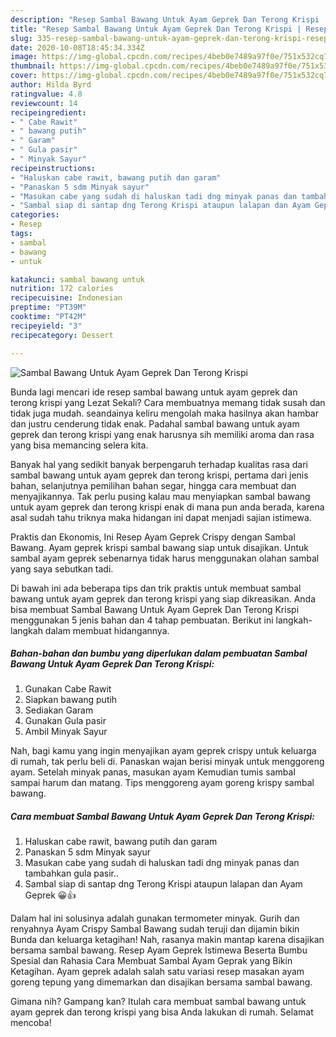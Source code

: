 ```yaml
---
description: "Resep Sambal Bawang Untuk Ayam Geprek Dan Terong Krispi | Resep Bumbu Sambal Bawang Untuk Ayam Geprek Dan Terong Krispi Yang Lezat"
title: "Resep Sambal Bawang Untuk Ayam Geprek Dan Terong Krispi | Resep Bumbu Sambal Bawang Untuk Ayam Geprek Dan Terong Krispi Yang Lezat"
slug: 335-resep-sambal-bawang-untuk-ayam-geprek-dan-terong-krispi-resep-bumbu-sambal-bawang-untuk-ayam-geprek-dan-terong-krispi-yang-lezat
date: 2020-10-08T18:45:34.334Z
image: https://img-global.cpcdn.com/recipes/4beb0e7489a97f0e/751x532cq70/sambal-bawang-untuk-ayam-geprek-dan-terong-krispi-foto-resep-utama.jpg
thumbnail: https://img-global.cpcdn.com/recipes/4beb0e7489a97f0e/751x532cq70/sambal-bawang-untuk-ayam-geprek-dan-terong-krispi-foto-resep-utama.jpg
cover: https://img-global.cpcdn.com/recipes/4beb0e7489a97f0e/751x532cq70/sambal-bawang-untuk-ayam-geprek-dan-terong-krispi-foto-resep-utama.jpg
author: Hilda Byrd
ratingvalue: 4.8
reviewcount: 14
recipeingredient:
- " Cabe Rawit"
- " bawang putih"
- " Garam"
- " Gula pasir"
- " Minyak Sayur"
recipeinstructions:
- "Haluskan cabe rawit, bawang putih dan garam"
- "Panaskan 5 sdm Minyak sayur"
- "Masukan cabe yang sudah di haluskan tadi dng minyak panas dan tambahkan gula pasir.."
- "Sambal siap di santap dng Terong Krispi ataupun lalapan dan Ayam Geprek 😀👍"
categories:
- Resep
tags:
- sambal
- bawang
- untuk

katakunci: sambal bawang untuk 
nutrition: 172 calories
recipecuisine: Indonesian
preptime: "PT39M"
cooktime: "PT42M"
recipeyield: "3"
recipecategory: Dessert

---
```



![Sambal Bawang Untuk Ayam Geprek Dan Terong Krispi](https://img-global.cpcdn.com/recipes/4beb0e7489a97f0e/751x532cq70/sambal-bawang-untuk-ayam-geprek-dan-terong-krispi-foto-resep-utama.jpg)

Bunda lagi mencari ide resep sambal bawang untuk ayam geprek dan terong krispi yang Lezat Sekali? Cara membuatnya memang tidak susah dan tidak juga mudah. seandainya keliru mengolah maka hasilnya akan hambar dan justru cenderung tidak enak. Padahal sambal bawang untuk ayam geprek dan terong krispi yang enak harusnya sih memiliki aroma dan rasa yang bisa memancing selera kita.

Banyak hal yang sedikit banyak berpengaruh terhadap kualitas rasa dari sambal bawang untuk ayam geprek dan terong krispi, pertama dari jenis bahan, selanjutnya pemilihan bahan segar, hingga cara membuat dan menyajikannya. Tak perlu pusing kalau mau menyiapkan sambal bawang untuk ayam geprek dan terong krispi enak di mana pun anda berada, karena asal sudah tahu triknya maka hidangan ini dapat menjadi sajian istimewa.

Praktis dan Ekonomis, Ini Resep Ayam Geprek Crispy dengan Sambal Bawang. Ayam geprek krispi sambal bawang siap untuk disajikan. Untuk sambal ayam geprek sebenarnya tidak harus menggunakan olahan sambal yang saya sebutkan tadi.


Di bawah ini ada beberapa tips dan trik praktis untuk membuat sambal bawang untuk ayam geprek dan terong krispi yang siap dikreasikan. Anda bisa membuat Sambal Bawang Untuk Ayam Geprek Dan Terong Krispi menggunakan 5 jenis bahan dan 4 tahap pembuatan. Berikut ini langkah-langkah dalam membuat hidangannya.

<!--inarticleads1-->

##### Bahan-bahan dan bumbu yang diperlukan dalam pembuatan Sambal Bawang Untuk Ayam Geprek Dan Terong Krispi:

1. Gunakan  Cabe Rawit
1. Siapkan  bawang putih
1. Sediakan  Garam
1. Gunakan  Gula pasir
1. Ambil  Minyak Sayur


Nah, bagi kamu yang ingin menyajikan ayam geprek crispy untuk keluarga di rumah, tak perlu beli di. Panaskan wajan berisi minyak untuk menggoreng ayam. Setelah minyak panas, masukan ayam Kemudian tumis sambal sampai harum dan matang. Tips menggoreng ayam goreng krispy sambal bawang. 

<!--inarticleads2-->

##### Cara membuat Sambal Bawang Untuk Ayam Geprek Dan Terong Krispi:

1. Haluskan cabe rawit, bawang putih dan garam
1. Panaskan 5 sdm Minyak sayur
1. Masukan cabe yang sudah di haluskan tadi dng minyak panas dan tambahkan gula pasir..
1. Sambal siap di santap dng Terong Krispi ataupun lalapan dan Ayam Geprek 😀👍


Dalam hal ini solusinya adalah gunakan termometer minyak. Gurih dan renyahnya Ayam Crispy Sambal Bawang sudah teruji dan dijamin bikin Bunda dan keluarga ketagihan! Nah, rasanya makin mantap karena disajikan bersama sambal bawang. Resep Ayam Geprek Istimewa Beserta Bumbu Spesial dan Rahasia Cara Membuat Sambal Ayam Geprak yang Bikin Ketagihan. Ayam geprek adalah salah satu variasi resep masakan ayam goreng tepung yang dimemarkan dan disajikan bersama sambal bawang. 

Gimana nih? Gampang kan? Itulah cara membuat sambal bawang untuk ayam geprek dan terong krispi yang bisa Anda lakukan di rumah. Selamat mencoba!
